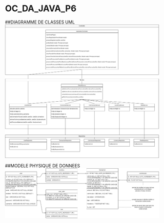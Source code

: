 # OC_DA_JAVA_P6

##DIAGRAMME DE CLASSES UML
![UML](UML.png)

##MODELE PHYSIQUE DE DONNEES
![MPD](MPD.png)

